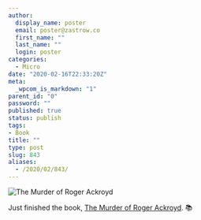```yaml
---
author:
  display_name: poster
  email: poster@zastrow.co
  first_name: ""
  last_name: ""
  login: poster
categories:
  - Micro
date: "2020-02-16T22:33:20Z"
meta:
  _wpcom_is_markdown: "1"
parent_id: "0"
password: ""
published: true
status: publish
tags:
- Book
title: ""
type: post
slug: 843
aliases:
  - /2020/02/843/
---
```

<p><img src="https://i.gr-assets.com/images/S/compressed.photo.goodreads.com/books/1558080222l/45863690._SX318_.jpg" alt="The Murder of Roger Ackroyd" /></p>
<p>Just finished the book, <a href="https://www.goodreads.com/review/show/3171251848?utm_medium=api&amp;utm_source=rss">The Murder of Roger Ackroyd</a>. 📚</p>
